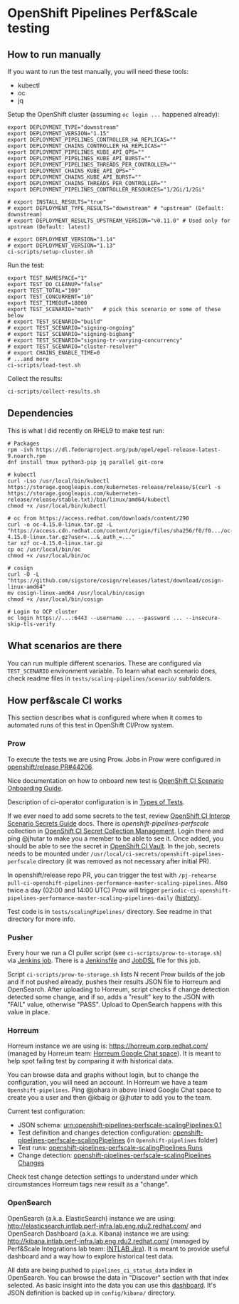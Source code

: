 # OpenShift Pipelines Perf&Scale testing


## How to run manually

If you want to run the test manually, you will need these tools:

 * kubectl
 * oc
 * jq

Setup the OpenShift cluster (assuming `oc login ...` happened already):

    export DEPLOYMENT_TYPE="downstream"
    export DEPLOYMENT_VERSION="1.15"
    export DEPLOYMENT_PIPELINES_CONTROLLER_HA_REPLICAS=""
    export DEPLOYMENT_CHAINS_CONTROLLER_HA_REPLICAS=""
    export DEPLOYMENT_PIPELINES_KUBE_API_QPS=""
    export DEPLOYMENT_PIPELINES_KUBE_API_BURST=""
    export DEPLOYMENT_PIPELINES_THREADS_PER_CONTROLLER=""
    export DEPLOYMENT_CHAINS_KUBE_API_QPS=""
    export DEPLOYMENT_CHAINS_KUBE_API_BURST=""
    export DEPLOYMENT_CHAINS_THREADS_PER_CONTROLLER=""
    export DEPLOYMENT_PIPELINES_CONTROLLER_RESOURCES="1/2Gi/1/2Gi"

    # export INSTALL_RESULTS="true"
    # export DEPLOYMENT_TYPE_RESULTS="downstream" # "upstream" (Default: downstream)
    # export DEPLOYMENT_RESULTS_UPSTREAM_VERSION="v0.11.0" # Used only for upstream (Default: latest)

    # export DEPLOYMENT_VERSION="1.14"
    # export DEPLOYMENT_VERSION="1.13"
    ci-scripts/setup-cluster.sh

Run the test:

    export TEST_NAMESPACE="1"
    export TEST_DO_CLEANUP="false"
    export TEST_TOTAL="100"
    export TEST_CONCURRENT="10"
    export TEST_TIMEOUT=18000
    export TEST_SCENARIO="math"   # pick this scenario or some of these below
    # export TEST_SCENARIO="build"
    # export TEST_SCENARIO="signing-ongoing"
    # export TEST_SCENARIO="signing-bigbang"
    # export TEST_SCENARIO="signing-tr-varying-concurrency"
    # export TEST_SCENARIO="cluster-resolver"
    # export CHAINS_ENABLE_TIME=0
    # ...and more
    ci-scripts/load-test.sh

Collect the results:

    ci-scripts/collect-results.sh


## Dependencies

This is what I did recently on RHEL9 to make test run:

    # Packages
    rpm -ivh https://dl.fedoraproject.org/pub/epel/epel-release-latest-9.noarch.rpm
    dnf install tmux python3-pip jq parallel git-core

    # kubectl
    curl -Lso /usr/local/bin/kubectl https://storage.googleapis.com/kubernetes-release/release/$(curl -s https://storage.googleapis.com/kubernetes-release/release/stable.txt)/bin/linux/amd64/kubectl
    chmod +x /usr/local/bin/kubectl

    # oc from https://access.redhat.com/downloads/content/290
    curl -o oc-4.15.0-linux.tar.gz -L "https://access.cdn.redhat.com/content/origin/files/sha256/f0/f0.../oc-4.15.0-linux.tar.gz?user=...&_auth_=..."
    tar xzf oc-4.15.0-linux.tar.gz
    cp oc /usr/local/bin/oc
    chmod +x /usr/local/bin/oc

    # cosign
    curl -O -L "https://github.com/sigstore/cosign/releases/latest/download/cosign-linux-amd64"
    mv cosign-linux-amd64 /usr/local/bin/cosign
    chmod +x /usr/local/bin/cosign

    # Login to OCP cluster
    oc login https://...:6443 --username ... --password ... --insecure-skip-tls-verify


## What scenarios are there

You can run multiple different scenarios.
These are configured via `TEST_SCENARIO` environment variable.
To learn what each scenario does, check readme files in `tests/scaling-pipelines/scenario/` subfolders.


## How perf&scale CI works

This section describes what is configured where when it comes to automated runs of this test in OpenShift CI/Prow system.

### Prow

To execute the tests we are using Prow. Jobs in Prow were configured in [openshift/release PR#44206](https://github.com/openshift/release/pull/44206).

Nice documentation on how to onboard new test is [OpenShift CI Scenario Onboarding Guide](https://github.com/CSPI-QE/ocp-ci-docs/blob/main/docs/Onboarding/Onboarding_Guide.md).

Description of ci-operator configuration is in [Types of Tests](https://docs.ci.openshift.org/docs/architecture/ci-operator/#types-of-tests).

If we ever need to add some secrets to the test, review [OpenShift CI Interop Scenario Secrets Guide](https://github.com/CSPI-QE/ocp-ci-docs/blob/main/docs/OCP_CI_Tutorials/Secrets/Secrets_Guide.md) docs. There is *openshift-pipelines-perfscale* collection in [OpenShift CI Secret Collection Management](https://selfservice.vault.ci.openshift.org/). Login there and ping @jhutar to make you a member to be able to see it. Once added, you should be able to see the secret in [OpenShift CI Vault](https://vault.ci.openshift.org/ui/vault/secrets/kv/show/selfservice/openshift-pipelines-perfscale/scalingPipelines). In the job, secrets needs to be mounted under `/usr/local/ci-secrets/openshift-pipelines-perfscale` directory (it was removed as not necessary after initial PR).

In openshift/release repo PR, you can trigger the test with `/pj-rehearse pull-ci-openshift-pipelines-performance-master-scaling-pipelines`. Also twice a day (02:00 and 14:00 UTC) Prow will trigger `periodic-ci-openshift-pipelines-performance-master-scaling-pipelines-daily` ([history](https://prow.ci.openshift.org/job-history/gs/origin-ci-test/logs/periodic-ci-openshift-pipelines-performance-master-scaling-pipelines-daily)).

Test code is in `tests/scalingPipelines/` directory. See readme in that directory for more info.

### Pusher

Every hour we run a CI puller script (see `ci-scripts/prow-to-storage.sh`) via [Jenkins job](https://master-jenkins-csb-perf.apps.ocp-c1.prod.psi.redhat.com/view/SeedJobs/job/PipelinesCI_puller/). There is a [Jenkinsfile](https://gitlab.cee.redhat.com/redhat-performance/ci-configs/-/blob/master/jenkins/PipelinesCI_puller.groovy) and [JobDSL](https://gitlab.cee.redhat.com/redhat-performance/ci-configs/-/blob/master/src/jobs/PipelinesCI_pullerJob.groovy?ref_type=heads) file for this job.

Script `ci-scripts/prow-to-storage.sh` lists N recent Prow builds of the job and if not pushed already, pushes their results JSON file to Horreum and OpenSearch. After uploading to Horreum, script checks if change detection detected some change, and if so, adds a "result" key to the JSON with "FAIL" value, otherwise "PASS". Upload to OpenSearch happens with this value in place.

### Horreum

Horreum instance we are using is: <https://horreum.corp.redhat.com/> (managed by Horreum team: [Horreum Google Chat space](https://chat.google.com/room/AAAALGqIRVQ?cls=7)). It is meant to help spot failing test by comparing it with historical data.

You can browse data and graphs without login, but to change the configuration, you will need an account. In Horreum we have a team `Openshift-pipelines`. Ping @johara in above linked Google Chat space to create you a user and then @kbaig or @jhutar to add you to the team.

Current test configuration:

 * JSON schema: [urn:openshift-pipelines-perfscale-scalingPipelines:0.1](https://horreum.corp.redhat.com/schema/177)
 * Test definition and changes detection configuration: [openshift-pipelines-perfscale-scalingPipelines](https://horreum.corp.redhat.com/test/295) (in `Openshift-pipelines` folder)
 * Test runs: [openshift-pipelines-perfscale-scalingPipelines Runs](https://horreum.corp.redhat.com/run/list/295)
 * Change detection: [openshift-pipelines-perfscale-scalingPipelines Changes](https://horreum.corp.redhat.com/changes?test=openshift-pipelines-perfscale-scalingPipelines&fingerprint=%7B%22.parameters.test.run%22%3A%22.%2Frun.yaml%22%2C%22.parameters.test.total%22%3A1000%2C%22.parameters.test.concurrent%22%3A100%7D)

Check test change detection settings to understand under which circumstances Horreum tags new result as a "change".

### OpenSearch

OpenSearch (a.k.a. ElasticSearch) instance we are using: <http://elasticsearch.intlab.perf-infra.lab.eng.rdu2.redhat.com/> and OpenSearch Dashboard (a.k.a. Kibana) instance we are using: <http://kibana.intlab.perf-infra.lab.eng.rdu2.redhat.com/> (managed by Perf&Scale Integrations lab team: [INTLAB Jira](https://issues.redhat.com/browse/INTLAB)). It is meant to provide useful dashboard and a way how to explore historical test data.

All data are being pushed to `pipelines_ci_status_data` index in OpenSearch. You can browse the data in "Discover" section with that index selected. As basic insight into the data you can use this [dashboard](http://kibana.intlab.perf-infra.lab.eng.rdu2.redhat.com/app/dashboards#/view/427d69b0-6e6d-11ee-897a-a399889b5129). It's JSON definition is backed up in `config/kibana/` directory.
